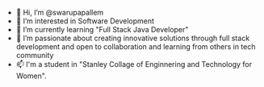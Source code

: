 - 👋 Hi, I’m @swarupapallem
- 👀 I’m interested in Software Development
- 🌱 I’m currently learning "Full Stack Java Developer"
- 💞️ I’m passionate about creating innovative solutions through full stack development and open to collaboration and learning from others in tech community
- 📫 I'm a student in "Stanley Collage of Enginnering and Technology for Women".

<!---
swarupapallem/swarupapallem is a ✨ special ✨ repository because its `README.md` (this file) appears on your GitHub profile.
You can click the Preview link to take a look at your changes.
--->

